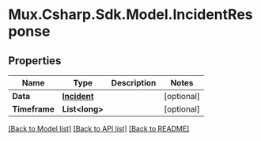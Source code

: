 # Mux.Csharp.Sdk.Model.IncidentResponse

## Properties

Name | Type | Description | Notes
------------ | ------------- | ------------- | -------------
**Data** | [**Incident**](Incident.md) |  | [optional] 
**Timeframe** | **List&lt;long&gt;** |  | [optional] 

[[Back to Model list]](../README.md#documentation-for-models) [[Back to API list]](../README.md#documentation-for-api-endpoints) [[Back to README]](../README.md)

